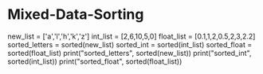 # Mixed-Data-Sorting

new_list = ['a','l','h','k','z']
int_list = [2,6,10,5,0]
float_list = [0.1,1,2,0.5,2,3,2.2]
sorted_letters = sorted(new_list)
sorted_int = sorted(int_list)
sorted_float = sorted(float_list)
print("sorted_letters", sorted(new_list))
print("sorted_int", sorted(int_list))
print("sorted_float", sorted(float_list))
